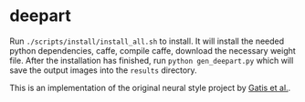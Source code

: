 # deepart

Run `./scripts/install/install_all.sh` to install. It will install the needed python dependencies, caffe, compile caffe, download the necessary weight file. After the installation has finished, run `python gen_deepart.py` which will save the output images into the `results` directory.

This is an implementation of the original neural style project by [Gatis et al.](https://arxiv.org/abs/1508.06576).

